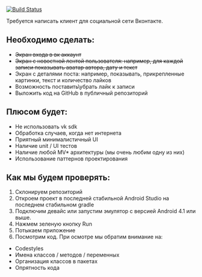 [![Build Status](https://app.bitrise.io/app/5dfa8314448c92f1/status.svg?token=1e1H8AgVZqgnkJ9ExhSSFA&branch=feature_newsfeed)](https://app.bitrise.io/app/5dfa8314448c92f1)

Требуется написать клиент для социальной сети Вконтакте. 

## Необходимо сделать:
* ~~Экран входа в вк аккаунт~~
* ~~Экран с новостной лентой пользователя: например, для каждой записи показывать аватар автора, дату и текст~~
* Экран с деталями поста: например, показывать, прикрепленные картинки, текст и количество лайков
* Возможность поставить\убрать лайк к записи
* Выложить код на GitHub в публичный репозиторий

## Плюсом будет:
* Не использовать vk sdk
* Обработка случаев, когда нет интернета
* Приятный минималистичный UI
* Наличие unit / UI тестов
* Наличие любой MV* архитектуры (мы очень любим одну из них)
* Использование паттернов проектирования

## Как мы будем проверять:
1. Склонируем репозиторий
2. Откроем проект в последней стабильной Android Studio на последнем стабильном gradle
3. Подключим девайс или запустим эмулятор с версией Android 4.1 или выше.
4. Нажмем зеленую кнопку Run
5. Потыкаем приложение
6. Посмотрим код. При осмотре мы обратим внимание на:
* Codestyles
* Имена классов / методов / переменных
* Организация классов в пакетах
* Опрятность кода
